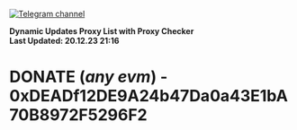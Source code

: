 [![Telegram channel](https://img.shields.io/endpoint?url=https://runkit.io/damiankrawczyk/telegram-badge/branches/master?url=https://t.me/n4z4v0d)](https://t.me/n4z4v0d) 

**Dynamic Updates Proxy List with Proxy Checker**  
**Last Updated: 20.12.23 21:16**

# DONATE (_any evm_) - 0xDEADf12DE9A24b47Da0a43E1bA70B8972F5296F2
